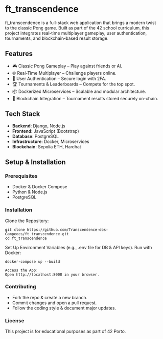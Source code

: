 # ft_transcendence

ft_transcendence is a full-stack web application that brings a modern twist to the classic Pong game. Built as part of the 42 school curriculum, this project integrates real-time multiplayer gameplay, user authentication, tournaments, and blockchain-based result storage.

## Features

- 🎮 Classic Pong Gameplay – Play against friends or AI.
- 🌐 Real-Time Multiplayer – Challenge players online.
- 🔐 User Authentication – Secure login with 2FA.
- 🏆 Tournaments & Leaderboards – Compete for the top spot.
- 📦 Dockerized Microservices – Scalable and modular architecture.
- 🔗 Blockchain Integration – Tournament results stored securely on-chain.

## Tech Stack

- **Backend**: Django, Node.js
- **Frontend**: JavaScript (Bootstrap)
- **Database**: PostgreSQL
- **Infrastructure**: Docker, Microservices
- **Blockchain**: Sepolia ETH, Hardhat

## Setup & Installation
### Prerequisites

- Docker & Docker Compose
- Python & Node.js
- PostgreSQL

### Installation

Clone the Repository:

    git clone https://github.com/Transcendence-dos-Campeoes/ft_transcendence.git
    cd ft_transcendence

Set Up Environment Variables (e.g., .env file for DB & API keys).
Run with Docker:

    docker-compose up --build

    Access the App:
    Open http://localhost:8000 in your browser.

### Contributing

- Fork the repo & create a new branch.
- Commit changes and open a pull request.
- Follow the coding style & document major updates.

### License

This project is for educational purposes as part of 42 Porto.
